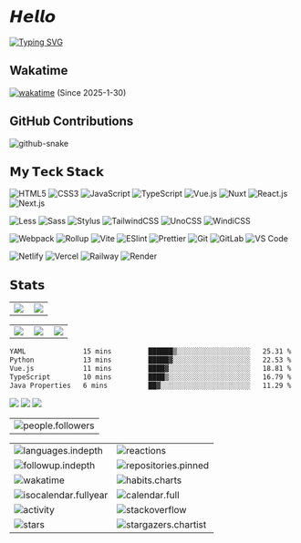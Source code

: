 # 𝙃𝙚𝙡𝙡𝙤
[![Typing SVG](https://readme-typing-svg.demolab.com?font=Fira+Code&weight=500&size=50&duration=2500&pause=800&center=true&multiline=true&repeat=false&width=900&height=180&lines=I%E2%80%99m+Teror+Fox;A+student+love+code+and+life)](https://git.io/typing-svg)

## Wakatime
[![wakatime](https://wakatime.com/badge/user/d0829c0f-34b6-44c0-a867-610f50a844f8.svg)](https://wakatime.com/@d0829c0f-34b6-44c0-a867-610f50a844f8) 
(Since 2025-1-30)

## GitHub Contributions
<picture>
  <source media="(prefers-color-scheme: dark)" srcset="https://cdn.jsdelivr.net/gh/sysfox/sysfox@output/github-contribution-grid-snake.svg" />
  <source media="(prefers-color-scheme: light)" srcset="https://cdn.jsdelivr.net/gh/sysfox/sysfox@output/github-contribution-grid-snake.svg" />
  <img alt="github-snake" src="https://cdn.jsdelivr.net/gh/sysfox/sysfox@output/github-contribution-grid-snake.svg" />
</picture>

## 𝗠𝘆 𝗧𝗲𝗰𝗸 𝗦𝘁𝗮𝗰𝗸

![HTML5](https://img.shields.io/badge/-HTML5-%23E44D27?style=flat-square&logo=html5&logoColor=ffffff)
![CSS3](https://img.shields.io/badge/-CSS3-%231572B6?style=flat-square&logo=css3)
![JavaScript](https://img.shields.io/badge/-JavaScript-%23F7DF1C?style=flat-square&logo=javascript&logoColor=000000&labelColor=%23F7DF1C&color=%23FFCE5A)
![TypeScript](https://img.shields.io/badge/-TypeScript-007ACC?style=flat-square&logo=typescript&logoColor=white)
![Vue.js](https://img.shields.io/badge/-Vue.js-%232c3e50?style=flat-square&logo=vuedotjs)
![Nuxt](https://img.shields.io/badge/-Nuxt.js-%23282C34?style=flat-square&logo=nuxtdotjs)
![React.js](https://img.shields.io/badge/-React.js-%23282C34?style=flat-square&logo=react)
![Next.js](https://img.shields.io/badge/-Next.js-%23000000?style=flat-square&logo=nextdotjs)

![Less](https://img.shields.io/badge/-Less-%231d365d?style=flat-square&logo=less&logoColor=ffffff)
![Sass](https://img.shields.io/badge/-Sass-%23CC6699?style=flat-square&logo=sass&logoColor=ffffff)
![Stylus](https://img.shields.io/badge/-Stylus-%23333333?style=flat-square&logo=stylus)
![TailwindCSS](https://img.shields.io/badge/-TailwindCSS-%231a202c?style=flat-square&logo=tailwind-css)
![UnoCSS](https://img.shields.io/badge/-UnoCSS-%23333333?style=flat-square&logo=unocss)
![WindiCSS](https://img.shields.io/badge/-WindiCSS-%23000000?style=flat-square&logo=tailwind-css&&logoColor=48B0F1)

![Webpack](https://img.shields.io/badge/-Webpack-%232C3A42?style=flat-square&logo=webpack)
![Rollup](https://img.shields.io/badge/-Rollup-%23EC4A3F?style=flat-square&logo=rollupdotjs&logoColor=ffffff)
![Vite](https://img.shields.io/badge/-Vite-%23646CFF?style=flat-square&logo=vite&logoColor=ffffff)
![ESlint](https://img.shields.io/badge/-ESLint-%234B32C3?style=flat-square&logo=eslint)
![Prettier](https://img.shields.io/badge/-Prettier-%23F7B93E?style=flat-square&logo=prettier&logoColor=ffffff)
![Git](https://img.shields.io/badge/-Git-%23F05032?style=flat-square&logo=git&logoColor=%23ffffff)
![GitLab](https://img.shields.io/badge/-GitLab-FCA121?style=flat-square&logo=gitlab)
![VS Code](https://img.shields.io/badge/-VSCode-%23007ACC?style=flat-square&logo=visual-studio-code)

![Netlify](https://img.shields.io/badge/-Netlify-%2300C7B7?style=flat-square&logo=netlify&logoColor=ffffff)
![Vercel](https://img.shields.io/badge/-Vercel-%23ffffff?style=flat-square&logo=vercel&logoColor=000000)
![Railway](https://img.shields.io/badge/-Railway-%230B0D0E?style=flat-square&logo=railway)
![Render](https://img.shields.io/badge/-Render-%2346E3B7?style=flat-square&logo=render&logoColor=ffffff)

## 𝗦𝘁𝗮𝘁𝘀
<table>
    <tr>
        <td >
            <center><img src="https://p.trfox.top/https://github-readme-stats.vercel.app/api?username=sysfox&show_icons=true&hide_border=true&theme=chartreuse-dark" ></center>
        </td>
        <td >
            <center><img src="https://p.trfox.top/https://github-profile-summary-cards.vercel.app/api/cards/profile-details?username=sysfox&theme=github_dark&show_icons=true" align="right" /></center>
        </td>
    </tr>
</table>

<table>
    <tr>
        <td >
            <center><img src="https://p.trfox.top/http://github-profile-summary-cards.vercel.app/api/cards/repos-per-language?username=sysfox&theme=vue" ></center>
        </td>
        <td >
            <center><img src="https://p.trfox.top/http://github-profile-summary-cards.vercel.app/api/cards/productive-time?username=sysfox&theme=github&utcOffset=8" align="right" /></center>
        </td>
        <td >
            <center><img src="https://p.trfox.top/http://github-profile-summary-cards.vercel.app/api/cards/most-commit-language?username=sysfox&theme=vue" align="right" /></center>
        </td>
    </tr>
</table>

<!--START_SECTION:waka-->

```txt
YAML              15 mins         ██████▒░░░░░░░░░░░░░░░░░░   25.31 %
Python            13 mins         █████▓░░░░░░░░░░░░░░░░░░░   22.53 %
Vue.js            11 mins         ████▓░░░░░░░░░░░░░░░░░░░░   18.81 %
TypeScript        10 mins         ████▒░░░░░░░░░░░░░░░░░░░░   16.79 %
Java Properties   6 mins          ██▓░░░░░░░░░░░░░░░░░░░░░░   11.29 %
```

<!--END_SECTION:waka-->

<!-- github-readme-streak-stats 连续提交代码天数记录 -->

<picture>
  <source media="(prefers-color-scheme: dark)" srcset="https://github-readme-streak-stats.herokuapp.com/?user=sysfox&theme=dark&hide_border=true" />
  <source media="(prefers-color-scheme: light)" srcset="https://github-readme-streak-stats.herokuapp.com/?user=sysfox&theme=light&hide_border=true" />
  <img src="https://github-readme-streak-stats.herokuapp.com/?user=sysfox&theme=dark&hide_border=true" />
</picture>

<!-- metrics 基础资料 -->
<img src="https://cdn.jsdelivr.net/gh/sysfox/sysfox@main/github-metrics/base.svg" />
<!-- profile-3d-contrib 3D 贡献图-->
<picture>
  <source media="(prefers-color-scheme: dark)" srcset="https://cdn.jsdelivr.net/gh/sysfox/sysfox/profile-3d-contrib/profile-night-rainbow.svg" />
  <source media="(prefers-color-scheme: light)" srcset="https://cdn.jsdelivr.net/gh/sysfox/sysfox/profile-3d-contrib/profile-gitblock.svg" />
  <img src="https://cdn.jsdelivr.net/gh/sysfox/sysfox/profile-3d-contrib/profile-night-rainbow.svg" />
</picture>

</div>


<!-- GitHub metrics 信息指标 -->
<div align="center">

<!-- first form 第一个表格 -->
<table>
  <tr>
    <td><img src="https://cdn.jsdelivr.net/gh/sysfox/sysfox/github-metrics/people.followers.svg" alt="people.followers" /></td>
  </tr>
</table>

<!-- second form 第二个表格 -->
<table>
  <tr>
    <td><img src="https://cdn.jsdelivr.net/gh/sysfox/sysfox/github-metrics/languages.indepth.svg" alt="languages.indepth" /></td>
    <td><img src="https://cdn.jsdelivr.net/gh/sysfox/sysfox/github-metrics/reactions.svg" alt="reactions" /></td>
  </tr>
  <tr>
    <td><img src="https://cdn.jsdelivr.net/gh/sysfox/sysfox/github-metrics/followup.indepth.svg" alt="followup.indepth" /></td>
    <td><img src="https://cdn.jsdelivr.net/gh/sysfox/sysfox/github-metrics/repositories.pinned.svg" alt="repositories.pinned" /></td>
  </tr>
  <tr>
    <td><img src="https://cdn.jsdelivr.net/gh/sysfox/sysfox/github-metrics/wakatime.svg" alt="wakatime" /></td>
    <td><img src="https://cdn.jsdelivr.net/gh/sysfox/sysfoxsysfox/sysfox/github-metrics/habits.charts.svg" alt="habits.charts" /></td>
  </tr>
  <tr>
    <td><img src="https://cdn.jsdelivr.net/gh/sysfox/sysfox/github-metrics/isocalendar.fullyear.svg" alt="isocalendar.fullyear" /></td>
    <td><img src="https://cdn.jsdelivr.net/gh/sysfox/sysfox/github-metrics/calendar.full.svg" alt="calendar.full" /></td>
  </tr>
  <tr>
    <td><img src="https://cdn.jsdelivr.net/gh/sysfox/sysfox/github-metrics/activity.svg" alt="activity" /></td>
    <td><img src="https://cdn.jsdelivr.net/gh/sysfox/sysfox/github-metrics/stackoverflow.svg" alt="stackoverflow" /></td>
  </tr>
  <tr>
    <td><img src="https://cdn.jsdelivr.net/gh/sysfox/sysfox/github-metrics/stars.svg" alt="stars" /></td>
    <td><img src="https://cdn.jsdelivr.net/gh/sysfox/sysfox/github-metrics/stargazers.chartist.svg" alt="stargazers.chartist" /></td>
  </tr>
</table>
